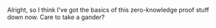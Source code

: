 Alright, so I think I've got the basics of this zero-knowledge proof stuff down now. Care to take a gander?
